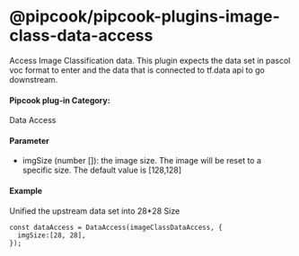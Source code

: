 # @pipcook/pipcook-plugins-image-class-data-access

Access Image Classification data. This plugin expects the data set in pascol voc format to enter and the data that is connected to tf.data api to go downstream.

<a name="klNlr"></a>
#### Pipcook plug-in Category:
Data Access

<a name="YN9Jh"></a>
#### Parameter

- imgSize (number []): the image size. The image will be reset to a specific size. The default value is [128,128]

<a name="FZx0K"></a>
#### Example
Unified the upstream data set into 28*28 Size

```
const dataAccess = DataAccess(imageClassDataAccess, {
  imgSize:[28, 28],
});
```
